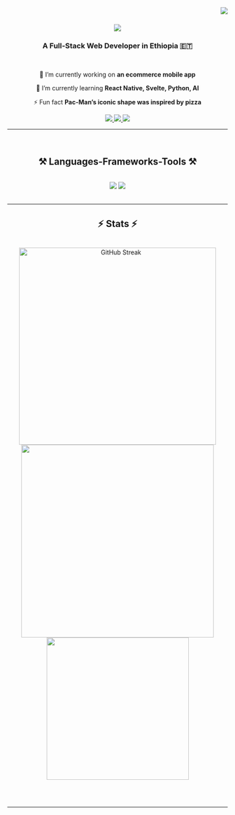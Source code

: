 <img align="right" src="https://visitor-badge.laobi.icu/badge?page_id=ElnatanSamuel.ElnatanSamuel" />

<h1 align="center">
  <img src="https://readme-typing-svg.herokuapp.com/?font=Righteous&size=35&center=true&vCenter=true&width=500&height=70&duration=4000&lines=Hi+There!+👋;+I'm+Elnatan+Samuel!;" />
</h1>

<h3 align="center">A Full-Stack Web Developer in Ethiopia 🇪🇹</h3>

<br/>

<div align="center">
 
 🔭 I’m currently working on **an ecommerce mobile app**
 
 🌱 I’m currently learning **React Native, Svelte, Python, AI**

⚡ Fun fact **Pac-Man’s iconic shape was inspired by pizza**

 </div>
 
<div align="center"> 
  <a href="elnatan23samuel@gmail.com">
    <img src="https://img.shields.io/badge/Gmail-333333?style=for-the-badge&logo=gmail&logoColor=red" />
  </a>
  <a href="https://www.linkedin.com/in/elnatansamuel999" target="_blank">
    <img src="https://img.shields.io/badge/LinkedIn-0077B5?style=for-the-badge&logo=linkedin&logoColor=white" target="_blank" />
  </a>
  <a href="https://elnatansamueldev.com" target="_blank">
     <img src="https://img.shields.io/badge/Portfolio-FF5722?style=for-the-badge&logo=todoist&logoColor=white" target="_blank" /> <!-- sqlite, safari, google-chrome are other good icon options -->
  </a>
</div>

 <hr/>


 <br />
 
<h2 align="center">⚒️ Languages-Frameworks-Tools ⚒️</h2>
<br/>
<div align="center">
    <img src="https://skillicons.dev/icons?i=python,javascript,react,nodejs,express,mongodb,svelte" />
    <img src="https://skillicons.dev/icons?i=html,css,vscode,github,figma,tailwind,git" /><br>
</div>

<br/>
<hr/>





<h2 align="center">⚡ Stats ⚡</h2>
<br>
<div align=center>
<a href="https://git.io/streak-stats"><img width=450 src="https://streak-stats.demolab.com?user=ElnatanSamuel&theme=radical&hide_border=true" alt="GitHub Streak" /></a> 
  <img width=440 src="https://github-readme-stats.vercel.app/api?username=ElnatanSamuel&show_icons=true&theme=radical" />
  <br/>
  <img width=325 align="center" src="https://github-readme-stats.vercel.app/api/top-langs/?username=ElnatanSamuel&layout=donut&theme=radical" />
</div>

<br/><br/>

<hr/>

<br/>

<br/>
